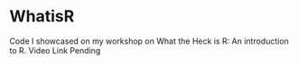 # WhatisR
Code I showcased on my workshop on What the Heck is R: An introduction to R.
Video Link Pending

